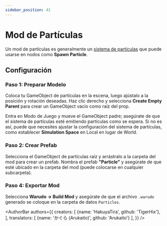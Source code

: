 ```yaml
---
sidebar_position: 41
---
```


# Mod de Partículas

Un mod de partículas es generalmente un [sistema de partículas](https://docs.unity3d.com/Manual/PartSysReference.html) que puede usarse en nodos como **Spawn Particle**.

## Configuración

### Paso 1: Preparar Modelo

Coloca tu GameObject de partículas en la escena, luego ajústalo a la posición y rotación deseadas. Haz clic derecho y selecciona **Create Empty Parent** para crear un GameObject vacío como raíz del prop.

Entra en Modo de Juego y mueve el GameObject padre; asegúrate de que el sistema de partículas esté emitiendo partículas como se espera. Si no es así, puede que necesites ajustar la configuración del sistema de partículas, como establecer **Simulation Space** en Local en lugar de World.

### Paso 2: Crear Prefab

Selecciona el GameObject de partículas raíz y arrástralo a la carpeta del mod para crear un prefab. Nombra el prefab **"Particle"** y asegúrate de que esté ubicado en la carpeta del mod (puede colocarse en cualquier subcarpeta).

### Paso 4: Exportar Mod

Selecciona **Warudo → Build Mod** y asegúrate de que el archivo `.warudo` generado se coloque en la carpeta de datos `Particles`.

<AuthorBar authors={{
  creators: [
    {name: 'HakuyaTira', github: 'TigerHix'},
  ],
  translators: [
    {name: 'かぐら (Arukaito)', github: 'Arukaito'}
  ],
}} />
